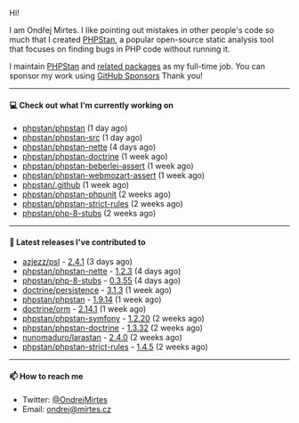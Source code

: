Hi!

I am Ondřej Mirtes. I like pointing out mistakes in other people's code so much that I created [PHPStan](https://phpstan.org/), a popular open-source static analysis tool that focuses on finding bugs in PHP code without running it.

I maintain [PHPStan](https://github.com/phpstan/phpstan) and [related packages](https://github.com/phpstan/) as my full-time job. You can sponsor my work using [GitHub Sponsors](https://github.com/sponsors/ondrejmirtes) Thank you!

---

#### 💻 Check out what I'm currently working on

- [phpstan/phpstan](https://github.com/phpstan/phpstan) (1 day ago)
- [phpstan/phpstan-src](https://github.com/phpstan/phpstan-src) (1 day ago)
- [phpstan/phpstan-nette](https://github.com/phpstan/phpstan-nette) (4 days ago)
- [phpstan/phpstan-doctrine](https://github.com/phpstan/phpstan-doctrine) (1 week ago)
- [phpstan/phpstan-beberlei-assert](https://github.com/phpstan/phpstan-beberlei-assert) (1 week ago)
- [phpstan/phpstan-webmozart-assert](https://github.com/phpstan/phpstan-webmozart-assert) (1 week ago)
- [phpstan/.github](https://github.com/phpstan/.github) (1 week ago)
- [phpstan/phpstan-phpunit](https://github.com/phpstan/phpstan-phpunit) (2 weeks ago)
- [phpstan/phpstan-strict-rules](https://github.com/phpstan/phpstan-strict-rules) (2 weeks ago)
- [phpstan/php-8-stubs](https://github.com/phpstan/php-8-stubs) (2 weeks ago)

---

#### 🔭 Latest releases I've contributed to

- [azjezz/psl](https://github.com/azjezz/psl) - [2.4.1](https://github.com/azjezz/psl/releases/tag/2.4.1) (3 days ago)
- [phpstan/phpstan-nette](https://github.com/phpstan/phpstan-nette) - [1.2.3](https://github.com/phpstan/phpstan-nette/releases/tag/1.2.3) (4 days ago)
- [phpstan/php-8-stubs](https://github.com/phpstan/php-8-stubs) - [0.3.55](https://github.com/phpstan/php-8-stubs/releases/tag/0.3.55) (4 days ago)
- [doctrine/persistence](https://github.com/doctrine/persistence) - [3.1.3](https://github.com/doctrine/persistence/releases/tag/3.1.3) (1 week ago)
- [phpstan/phpstan](https://github.com/phpstan/phpstan) - [1.9.14](https://github.com/phpstan/phpstan/releases/tag/1.9.14) (1 week ago)
- [doctrine/orm](https://github.com/doctrine/orm) - [2.14.1](https://github.com/doctrine/orm/releases/tag/2.14.1) (1 week ago)
- [phpstan/phpstan-symfony](https://github.com/phpstan/phpstan-symfony) - [1.2.20](https://github.com/phpstan/phpstan-symfony/releases/tag/1.2.20) (2 weeks ago)
- [phpstan/phpstan-doctrine](https://github.com/phpstan/phpstan-doctrine) - [1.3.32](https://github.com/phpstan/phpstan-doctrine/releases/tag/1.3.32) (2 weeks ago)
- [nunomaduro/larastan](https://github.com/nunomaduro/larastan) - [2.4.0](https://github.com/nunomaduro/larastan/releases/tag/2.4.0) (2 weeks ago)
- [phpstan/phpstan-strict-rules](https://github.com/phpstan/phpstan-strict-rules) - [1.4.5](https://github.com/phpstan/phpstan-strict-rules/releases/tag/1.4.5) (2 weeks ago)

---

#### 📫 How to reach me

- Twitter: [@OndrejMirtes](https://twitter.com/ondrejmirtes)
- Email: [ondrej@mirtes.cz](mailto:ondrej@mirtes.cz)

